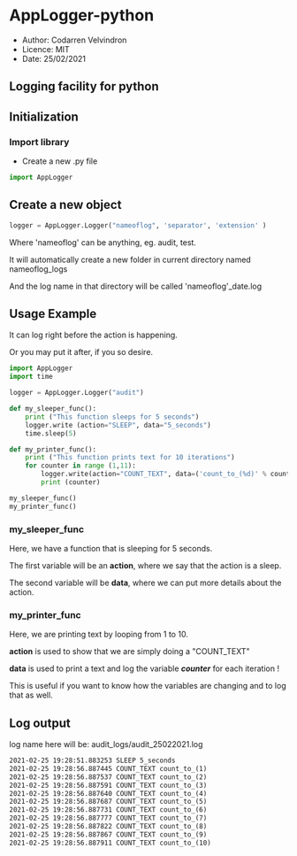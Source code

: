 # AppLogger-python
- Author: Codarren Velvindron
- Licence: MIT
- Date: 25/02/2021

## Logging facility for python

## Initialization
### Import library
- Create a new .py file
```python
import AppLogger
```

## Create a new object
```python
logger = AppLogger.Logger("nameoflog", 'separator', 'extension' )
```
Where 'nameoflog' can be anything, eg. audit, test.

It will automatically create a new folder in current directory named nameoflog_logs

And the log name in that directory will be called 'nameoflog'_date.log

## Usage Example
It can log right before the action is happening.

Or you may put it after, if you so desire.
```python
import AppLogger
import time

logger = AppLogger.Logger("audit")

def my_sleeper_func():
    print ("This function sleeps for 5 seconds")
    logger.write (action="SLEEP", data="5_seconds")
    time.sleep(5)

def my_printer_func():
    print ("This function prints text for 10 iterations")
    for counter in range (1,11):
        logger.write(action="COUNT_TEXT", data=('count_to_(%d)' % counter))
        print (counter)

my_sleeper_func()
my_printer_func()
```
### my_sleeper_func

Here, we have a function that is sleeping for 5 seconds.

The first variable will be an **action**, where we say that the action is a sleep.

The second variable will be **data**, where we can put more details about the action.

### my_printer_func
Here, we are printing text by looping from 1 to 10.

**action** is used to show that we are simply doing a "COUNT_TEXT"

**data** is used to print a text and log the variable ***counter*** for each iteration !

This is useful if you want to know how the variables are changing and to log that as well.

## Log output
log name here will be: audit_logs/audit_25022021.log

```txt
2021-02-25 19:28:51.883253 SLEEP 5_seconds
2021-02-25 19:28:56.887445 COUNT_TEXT count_to_(1)
2021-02-25 19:28:56.887537 COUNT_TEXT count_to_(2)
2021-02-25 19:28:56.887591 COUNT_TEXT count_to_(3)
2021-02-25 19:28:56.887640 COUNT_TEXT count_to_(4)
2021-02-25 19:28:56.887687 COUNT_TEXT count_to_(5)
2021-02-25 19:28:56.887731 COUNT_TEXT count_to_(6)
2021-02-25 19:28:56.887777 COUNT_TEXT count_to_(7)
2021-02-25 19:28:56.887822 COUNT_TEXT count_to_(8)
2021-02-25 19:28:56.887867 COUNT_TEXT count_to_(9)
2021-02-25 19:28:56.887911 COUNT_TEXT count_to_(10)
```
